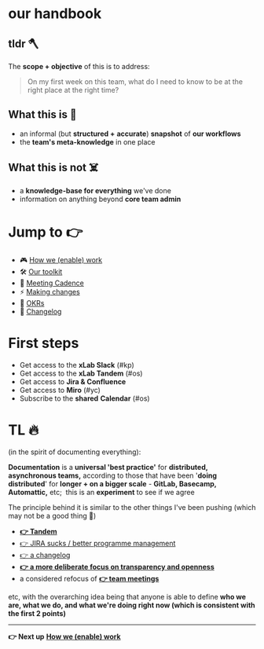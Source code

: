 our handbook
====

tldr 🪓
---

The **scope + objective** of this is to address:

> On my first week on this team, what do I need to know to be at the right place at the right time?

What this is 🎯
------------

-   an informal (but **structured +** **accurate**) **snapshot** of **our workflows**
-   the **team's meta-knowledge** in one place

What this is not ☠️
----------------

-   a **knowledge-base for everything** we've done
-   information on anything beyond **core team admin**

Jump to 👉
=========

- 🎮 [How we (enable) work](How-we-(enable)-work)
- 🛠 [Our toolkit](Toolkit)
- 🎵 [Meeting Cadence](Meeting-Cadence)
- ⚡️ [Making changes](Making-Changes)
- 🎯 [OKRs](OKRs)
- 📒 [Changelog](Changelog)

First steps
===========

-   Get access to the **xLab Slack** (#kp)
-   Get access to the **xLab Tandem** (#os)
-   Get access to **Jira & Confluence**
-   Get access to **Miro** (#yc)
-   Subscribe to the **shared** **Calendar** (#os)

TL 🔥
==

(in the spirit of documenting everything):

**Documentation** is a **universal 'best practice'** for **distributed, asynchronous teams,** according to those that have been '**doing distributed**' for **longer + on a bigger scale** - **GitLab, Basecamp, Automattic,** etc;  this is an **experiment** to see if we agree

The principle behind it is similar to the other things I've been pushing (which may not be a good thing 😬)

- **[👉 Tandem](Our-Toolkit)**
- [👉 JIRA sucks / better programme management](OKRs)
- [👉 a changelog](Changelog)
- **[👉 a more deliberate focus on transparency and openness](Meeting-Cadence)**
- a considered refocus of **[👉 team meetings](https://coda.io/d/handbook_d8YyqXR1Myf/Meeting-Cadence_suoFD)** 

etc, with the overarching idea being that anyone is able to define **who we are, what we do, and what we're doing right now (which is consistent with the first 2 points)**
* * * * *

**👉 Next up** **[How we (enable) work](How-we-(enable)-work)**
